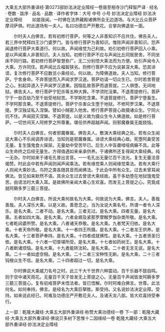 大乘五大部外重译经·第0273部妙法决定业障经一卷唐至相寺沙门释智严译
· 经名 · 卷数 · 跋序
· 品名 · 品数 · 译作者字体：大号 中号 小号
妙法决定业障经
妙法决定业障经
　　如是我闻。一时佛在法界藏殿诸佛所会无边道场。与大比丘众菩萨摩诃萨俱。时此道场有一夫人。名曰功德庄严开敷花。合掌向佛退坐一面。

　　尔时夫人白佛言。若有初修行菩萨。何等之人非善知识不应共住。佛告夫人。若三界中梵释四王沙门婆罗门。皆与修行菩萨为善知识。惟除声闻非善知识。恐声闻退修行菩萨大乘道行。何以故。声闻缘觉为己利故。劝引初修行菩萨回入小乘。是以声闻乘人非善知识。夫人当知。初修行菩萨不应与声闻比丘同居房舍。不同坐床不同行路。若初修行菩萨智慧弥广。无二分别悟大乘法而为方便。劝引声闻令入大乘。方许同住。若声闻比丘福智狭劣。则修行菩萨不应为说甚深大乘。恐其诽谤。复次修行菩萨不应数览小乘经论。何以故。为障佛道故。夫人当知。修行菩萨。宁舍身命。不弃菩提而入声闻求罗汉道。菩萨劝请一切众生已。尔时若舍菩提之心。别起异道入于声闻罗汉道果。因恼乱故菩萨而退菩提。二人俱堕。无间地狱。佛告夫人。修行菩萨宁犯杀等五种大罪。不学须陀洹果。不退菩提修行。菩萨宁于一劫百劫乃至千劫受地狱苦。不学斯陀含果。不退菩提修行。菩萨宁堕畜生。不学阿那含果。不退菩提修行。菩萨宁杀害众生堕于地狱。不修阿罗汉果。不退菩提。罗汉独证私入涅槃。譬如小贼密入他舍。修行菩萨菩提心故摄诸众生。宁同火坑不住。声闻寂灭涅槃。不退菩提。以是义故为摄众生令入佛道故。如是修行菩萨。一切世间天人阿修罗之所尊重。堪任供养超越声闻。则邪魔眷属无能娆恼。

　　尔时夫人白佛言。何者邪魔眷属。佛告夫人。敷演大乘经典之处。若有众生闻说大乘心不乐闻调弄诽谤。当知则是邪魔眷属。诽谤大乘经典心故。死堕阿鼻受苦无量。复生饿鬼食火屎尿。无量劫中受苦毕已。后生人中盲聋喑哑病癞不具。此等众生命终之后经无量生。方得值遇如来亲承供养。于诸佛所还复得闻大乘经典。纯一无杂。尔时如来于诸毛孔普出言音。一一毛孔出无量亿百千法光。复生无量法音偈赞。时此会中若有声闻则闻声闻乘法。若有缘觉乘人则闻缘觉乘法。若有大乘行人则闻大乘妙法。鸟狩之类各随其音而闻佛法。于此会中所有众生。过去未曾耳闻佛法。皆见如来默然不语。其余众生过去曾谤大乘经故。虽于多劫堕在地狱饿鬼受苦。由谤法时大乘入耳。是故佛所亲闻大乘心生欢喜。而发无上菩提之心。究竟成就阿耨多罗三藐三菩提。

　　尔时夫人白佛言。所说大乘何故名为大乘。何故说为大乘。佛言。夫人。善哉善哉。夫人深乐大乘。以是义故。善思念之。当为汝说大乘名号。所谓一者令人深乐。是名大乘。二者不动。是名大乘。三者无过。是名大乘。四者无量。是名大乘。五者如四大海。是名大乘。六者金翅及紧那罗摩睺罗伽杂类所敬。是名大乘。七者乾闼婆所赞。是名大乘。八者诸天恭敬。是名大乘。九者梵天归依。是名大乘。十者天帝所敬。是名大乘。十一者四王所摄。是名大乘。十二者龙王供养。是名大乘。十三者菩萨奉持。是名大乘。十四者成就佛性。是名大乘。十五者贤圣归依。是名大乘。十六者一切普堪所受。是名大乘。十七者如药树王。是名大乘。十八者断诸烦恼。是名大乘。十九者能转法轮。是名大乘。二十者无言无说。是名大乘。二十一者如虚空相。是名大乘。二十二者三宝种性无断。是名大乘。二十三者钝根众生不信。是名大乘。二十四者超过一切。是名大乘。

　　尔时佛说大乘威力名号之时。此三千大千世界六种震动。百千乐器不鼓自鸣。则于空中诸天雨花。无量百千天子皆发无上菩提之心。无量百千声闻皆发阿耨多罗三藐三菩提心。复有初戒菩萨未悟法者。皆已悟解。尔时阿难白佛言。世尊。此法何名。如何奉持。佛言。是经名为大乘巨拏胜。斯受持。又名说妙法决定业障。受持。如来说此经已。阿难及功德庄严开敷花夫人。及诸天龙八部。皆大欢喜持受奉行。

上一部：乾隆大藏经·大乘五大部外重译经·称赞大乘功德经一卷
下一部：乾隆大藏经·大乘五大部外重译经·佛说贝多树下思惟十二因缘经一卷
乾隆大藏经·大乘五大部外重译经·妙法决定业障经